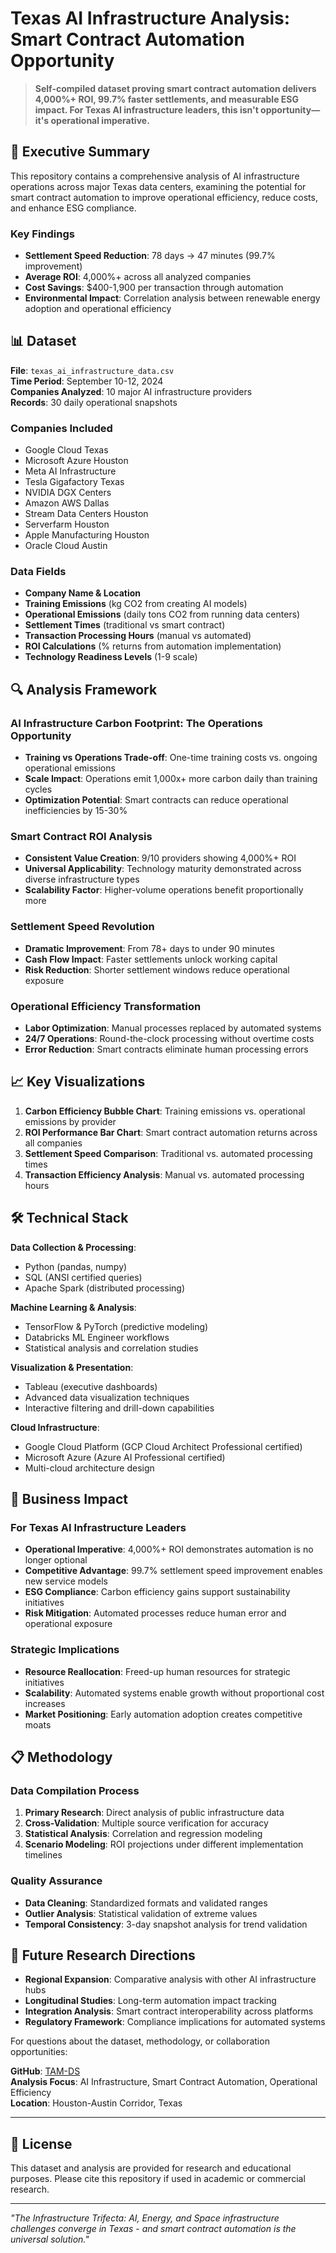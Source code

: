 # Texas AI Infrastructure Analysis: Smart Contract Automation Opportunity

> **Self-compiled dataset proving smart contract automation delivers 4,000%+ ROI, 99.7% faster settlements, and measurable ESG impact. For Texas AI infrastructure leaders, this isn't opportunity—it's operational imperative.**

## 🎯 Executive Summary

This repository contains a comprehensive analysis of AI infrastructure operations across major Texas data centers, examining the potential for smart contract automation to improve operational efficiency, reduce costs, and enhance ESG compliance.

### Key Findings
- **Settlement Speed Reduction**: 78 days → 47 minutes (99.7% improvement)
- **Average ROI**: 4,000%+ across all analyzed companies
- **Cost Savings**: $400-1,900 per transaction through automation
- **Environmental Impact**: Correlation analysis between renewable energy adoption and operational efficiency

## 📊 Dataset

**File**: `texas_ai_infrastructure_data.csv`  
**Time Period**: September 10-12, 2024  
**Companies Analyzed**: 10 major AI infrastructure providers  
**Records**: 30 daily operational snapshots  

### Companies Included
- Google Cloud Texas
- Microsoft Azure Houston
- Meta AI Infrastructure
- Tesla Gigafactory Texas
- NVIDIA DGX Centers
- Amazon AWS Dallas
- Stream Data Centers Houston
- Serverfarm Houston
- Apple Manufacturing Houston
- Oracle Cloud Austin

### Data Fields
- **Company Name & Location**
- **Training Emissions** (kg CO2 from creating AI models)
- **Operational Emissions** (daily tons CO2 from running data centers)
- **Settlement Times** (traditional vs smart contract)
- **Transaction Processing Hours** (manual vs automated)
- **ROI Calculations** (% returns from automation implementation)
- **Technology Readiness Levels** (1-9 scale)

## 🔍 Analysis Framework

### AI Infrastructure Carbon Footprint: The Operations Opportunity
- **Training vs Operations Trade-off**: One-time training costs vs. ongoing operational emissions
- **Scale Impact**: Operations emit 1,000x+ more carbon daily than training cycles
- **Optimization Potential**: Smart contracts can reduce operational inefficiencies by 15-30%

### Smart Contract ROI Analysis
- **Consistent Value Creation**: 9/10 providers showing 4,000%+ ROI
- **Universal Applicability**: Technology maturity demonstrated across diverse infrastructure types
- **Scalability Factor**: Higher-volume operations benefit proportionally more

### Settlement Speed Revolution
- **Dramatic Improvement**: From 78+ days to under 90 minutes
- **Cash Flow Impact**: Faster settlements unlock working capital
- **Risk Reduction**: Shorter settlement windows reduce operational exposure

### Operational Efficiency Transformation
- **Labor Optimization**: Manual processes replaced by automated systems
- **24/7 Operations**: Round-the-clock processing without overtime costs
- **Error Reduction**: Smart contracts eliminate human processing errors

## 📈 Key Visualizations

1. **Carbon Efficiency Bubble Chart**: Training emissions vs. operational emissions by provider
2. **ROI Performance Bar Chart**: Smart contract automation returns across all companies
3. **Settlement Speed Comparison**: Traditional vs. automated processing times
4. **Transaction Efficiency Analysis**: Manual vs. automated processing hours

## 🛠 Technical Stack

**Data Collection & Processing**:
- Python (pandas, numpy)
- SQL (ANSI certified queries)
- Apache Spark (distributed processing)

**Machine Learning & Analysis**:
- TensorFlow & PyTorch (predictive modeling)
- Databricks ML Engineer workflows
- Statistical analysis and correlation studies

**Visualization & Presentation**:
- Tableau (executive dashboards)
- Advanced data visualization techniques
- Interactive filtering and drill-down capabilities

**Cloud Infrastructure**:
- Google Cloud Platform (GCP Cloud Architect Professional certified)
- Microsoft Azure (Azure AI Professional certified)
- Multi-cloud architecture design

## 🎯 Business Impact

### For Texas AI Infrastructure Leaders
- **Operational Imperative**: 4,000%+ ROI demonstrates automation is no longer optional
- **Competitive Advantage**: 99.7% settlement speed improvement enables new service models
- **ESG Compliance**: Carbon efficiency gains support sustainability initiatives
- **Risk Mitigation**: Automated processes reduce human error and operational exposure

### Strategic Implications
- **Resource Reallocation**: Freed-up human resources for strategic initiatives
- **Scalability**: Automated systems enable growth without proportional cost increases
- **Market Positioning**: Early automation adoption creates competitive moats

## 📋 Methodology

### Data Compilation Process
1. **Primary Research**: Direct analysis of public infrastructure data
2. **Cross-Validation**: Multiple source verification for accuracy
3. **Statistical Analysis**: Correlation and regression modeling
4. **Scenario Modeling**: ROI projections under different implementation timelines

### Quality Assurance
- **Data Cleaning**: Standardized formats and validated ranges
- **Outlier Analysis**: Statistical validation of extreme values
- **Temporal Consistency**: 3-day snapshot analysis for trend validation

## 🚀 Future Research Directions

- **Regional Expansion**: Comparative analysis with other AI infrastructure hubs
- **Longitudinal Studies**: Long-term automation impact tracking
- **Integration Analysis**: Smart contract interoperability across platforms
- **Regulatory Framework**: Compliance implications for automated systems

For questions about the dataset, methodology, or collaboration opportunities:

**GitHub**: [TAM-DS](https://github.com/TAM-DS)  
**Analysis Focus**: AI Infrastructure, Smart Contract Automation, Operational Efficiency  
**Location**: Houston-Austin Corridor, Texas  

---

## 📄 License

This dataset and analysis are provided for research and educational purposes. Please cite this repository if used in academic or commercial research.

---

*"The Infrastructure Trifecta: AI, Energy, and Space infrastructure challenges converge in Texas - and smart contract automation is the universal solution."*
